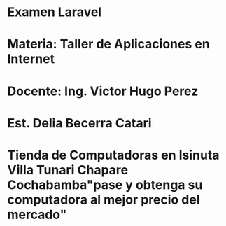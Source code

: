 
# Examen Laravel
# Materia: Taller de Aplicaciones en Internet
# Docente: Ing. Victor Hugo Perez
# Est. Delia Becerra Catari
# Tienda de Computadoras en Isinuta Villa Tunari Chapare Cochabamba"pase y obtenga su computadora al mejor precio del mercado"
